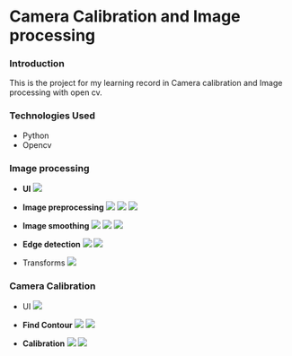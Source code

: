 # Camera Calibration and Image processing
### Introduction
This is the project for my learning record in Camera calibration and Image processing with open cv.

### Technologies Used 
* Python
* Opencv
### Image processing
* **UI**
![](https://i.imgur.com/un77NbU.png)

* **Image preprocessing**
![](https://i.imgur.com/r0JyFTQ.png)
![](https://i.imgur.com/C10Ldo4.png)
![](https://i.imgur.com/ISHjUxn.png)

* **Image smoothing**
![](https://i.imgur.com/w0y1oLG.png)
![](https://i.imgur.com/GlMKuq9.png)
![](https://i.imgur.com/XRmctxG.png)

* **Edge detection**
![](https://i.imgur.com/bb8VI1x.png)
![](https://i.imgur.com/0d5d5dK.png)

* Transforms
![](https://i.imgur.com/bQDyeqN.png)

### Camera Calibration
* UI 
![](https://i.imgur.com/jPq1Uha.png)


* **Find Contour**
![](https://i.imgur.com/WmE1ZKh.png)
![](https://i.imgur.com/qPs4fAB.png)

* **Calibration**
![](https://i.imgur.com/hscgto5.png)
![](https://i.imgur.com/99uySfq.png)


